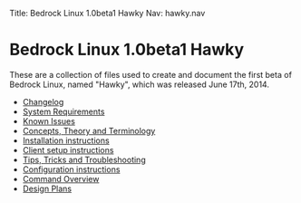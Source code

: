 Title: Bedrock Linux 1.0beta1 Hawky
Nav: hawky.nav

Bedrock Linux 1.0beta1 Hawky
=============================

These are a collection of files used to create and document the first beta of
Bedrock Linux, named "Hawky", which was released June 17th, 2014.

- [Changelog](changelog.html)
- [System Requirements](systemrequirements.html)
- [Known Issues](knownissues.html)
- [Concepts, Theory and Terminology](concepts.html)
- [Installation instructions](install.html)
- [Client setup instructions](clients.html)
- [Tips, Tricks and Troubleshooting](troubleshooting.html)
- [Configuration instructions](configure.html)
- [Command Overview](commands.html)
- [Design Plans](plans.html)
